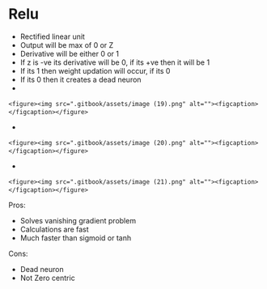 # Relu

* Rectified linear unit
* Output will be max of 0 or Z
* Derivative will be either 0 or 1
* If z is -ve its derivative will be 0, if its +ve then it will be 1
* If its 1 then weight updation will occur, if its 0&#x20;
* If its 0 then it creates a dead neuron
*

    <figure><img src=".gitbook/assets/image (19).png" alt=""><figcaption></figcaption></figure>
*

    <figure><img src=".gitbook/assets/image (20).png" alt=""><figcaption></figcaption></figure>
*

    <figure><img src=".gitbook/assets/image (21).png" alt=""><figcaption></figcaption></figure>

Pros:

* Solves vanishing gradient problem
* Calculations are fast
* Much faster than sigmoid or tanh

Cons:

* Dead neuron
* Not Zero centric
